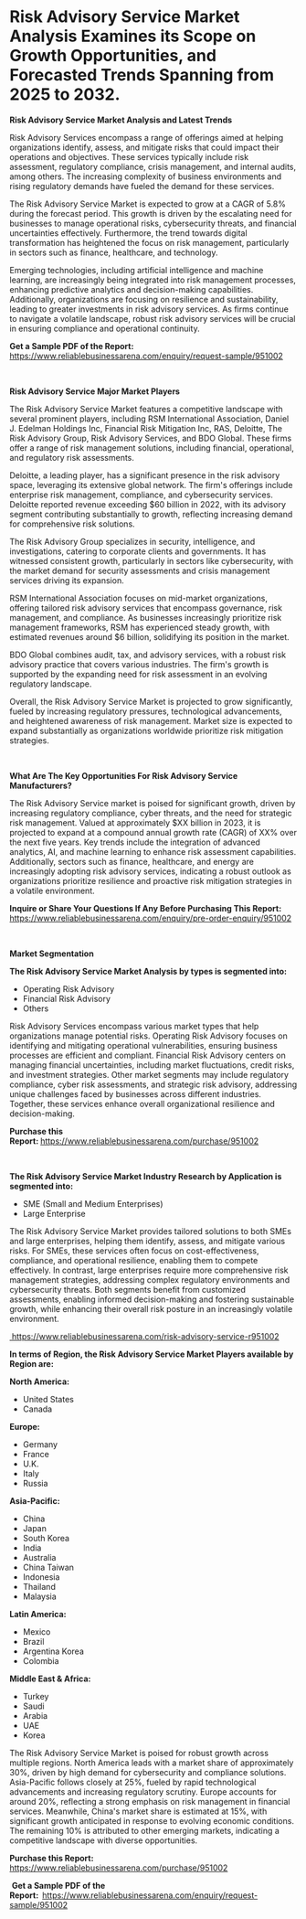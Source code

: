 <p><h1>Risk Advisory Service Market Analysis Examines its Scope on Growth Opportunities, and Forecasted Trends Spanning from 2025 to 2032.</h1></p><p><strong>Risk Advisory Service Market Analysis and Latest Trends</strong></p>
<p><p>Risk Advisory Services encompass a range of offerings aimed at helping organizations identify, assess, and mitigate risks that could impact their operations and objectives. These services typically include risk assessment, regulatory compliance, crisis management, and internal audits, among others. The increasing complexity of business environments and rising regulatory demands have fueled the demand for these services.</p><p>The Risk Advisory Service Market is expected to grow at a CAGR of 5.8% during the forecast period. This growth is driven by the escalating need for businesses to manage operational risks, cybersecurity threats, and financial uncertainties effectively. Furthermore, the trend towards digital transformation has heightened the focus on risk management, particularly in sectors such as finance, healthcare, and technology.</p><p>Emerging technologies, including artificial intelligence and machine learning, are increasingly being integrated into risk management processes, enhancing predictive analytics and decision-making capabilities. Additionally, organizations are focusing on resilience and sustainability, leading to greater investments in risk advisory services. As firms continue to navigate a volatile landscape, robust risk advisory services will be crucial in ensuring compliance and operational continuity.</p></p>
<p><strong>Get a Sample PDF of the Report:&nbsp;</strong> <a href="https://www.reliablebusinessarena.com/enquiry/request-sample/951002?utm_campaign=3646&utm_medium=2&utm_source=Github&utm_content=ia&utm_term=18042025&utm_id=risk-advisory-service">https://www.reliablebusinessarena.com/enquiry/request-sample/951002</a></p>
<p>&nbsp;</p>
<p><strong>Risk Advisory Service Major Market Players</strong></p>
<p><p>The Risk Advisory Service Market features a competitive landscape with several prominent players, including RSM International Association, Daniel J. Edelman Holdings Inc, Financial Risk Mitigation Inc, RAS, Deloitte, The Risk Advisory Group, Risk Advisory Services, and BDO Global. These firms offer a range of risk management solutions, including financial, operational, and regulatory risk assessments.</p><p>Deloitte, a leading player, has a significant presence in the risk advisory space, leveraging its extensive global network. The firm's offerings include enterprise risk management, compliance, and cybersecurity services. Deloitte reported revenue exceeding $60 billion in 2022, with its advisory segment contributing substantially to growth, reflecting increasing demand for comprehensive risk solutions.</p><p>The Risk Advisory Group specializes in security, intelligence, and investigations, catering to corporate clients and governments. It has witnessed consistent growth, particularly in sectors like cybersecurity, with the market demand for security assessments and crisis management services driving its expansion.</p><p>RSM International Association focuses on mid-market organizations, offering tailored risk advisory services that encompass governance, risk management, and compliance. As businesses increasingly prioritize risk management frameworks, RSM has experienced steady growth, with estimated revenues around $6 billion, solidifying its position in the market.</p><p>BDO Global combines audit, tax, and advisory services, with a robust risk advisory practice that covers various industries. The firm's growth is supported by the expanding need for risk assessment in an evolving regulatory landscape.</p><p>Overall, the Risk Advisory Service Market is projected to grow significantly, fueled by increasing regulatory pressures, technological advancements, and heightened awareness of risk management. Market size is expected to expand substantially as organizations worldwide prioritize risk mitigation strategies.</p></p>
<p>&nbsp;</p>
<p><strong>What Are The Key Opportunities For Risk Advisory Service Manufacturers?</strong></p>
<p><p>The Risk Advisory Service market is poised for significant growth, driven by increasing regulatory compliance, cyber threats, and the need for strategic risk management. Valued at approximately $XX billion in 2023, it is projected to expand at a compound annual growth rate (CAGR) of XX% over the next five years. Key trends include the integration of advanced analytics, AI, and machine learning to enhance risk assessment capabilities. Additionally, sectors such as finance, healthcare, and energy are increasingly adopting risk advisory services, indicating a robust outlook as organizations prioritize resilience and proactive risk mitigation strategies in a volatile environment.</p></p>
<p><strong>Inquire or Share Your Questions If Any Before Purchasing This Report:</strong> <a href="https://www.reliablebusinessarena.com/enquiry/pre-order-enquiry/951002?utm_campaign=3646&utm_medium=2&utm_source=Github&utm_content=ia&utm_term=18042025&utm_id=risk-advisory-service">https://www.reliablebusinessarena.com/enquiry/pre-order-enquiry/951002</a></p>
<p>&nbsp;</p>
<p><strong>Market Segmentation</strong></p>
<p><strong>The Risk Advisory Service Market Analysis by types is segmented into:</strong></p>
<p><ul><li>Operating Risk Advisory</li><li>Financial Risk Advisory</li><li>Others</li></ul></p>
<p><p>Risk Advisory Services encompass various market types that help organizations manage potential risks. Operating Risk Advisory focuses on identifying and mitigating operational vulnerabilities, ensuring business processes are efficient and compliant. Financial Risk Advisory centers on managing financial uncertainties, including market fluctuations, credit risks, and investment strategies. Other market segments may include regulatory compliance, cyber risk assessments, and strategic risk advisory, addressing unique challenges faced by businesses across different industries. Together, these services enhance overall organizational resilience and decision-making.</p></p>
<p><strong>Purchase this Report:&nbsp;</strong><a href="https://www.reliablebusinessarena.com/purchase/951002?utm_campaign=3646&utm_medium=2&utm_source=Github&utm_content=ia&utm_term=18042025&utm_id=risk-advisory-service">https://www.reliablebusinessarena.com/purchase/951002</a></p>
<p>&nbsp;</p>
<p><strong>The Risk Advisory Service Market Industry Research by Application is segmented into:</strong></p>
<p><ul><li>SME (Small and Medium Enterprises)</li><li>Large Enterprise</li></ul></p>
<p><p>The Risk Advisory Service Market provides tailored solutions to both SMEs and large enterprises, helping them identify, assess, and mitigate various risks. For SMEs, these services often focus on cost-effectiveness, compliance, and operational resilience, enabling them to compete effectively. In contrast, large enterprises require more comprehensive risk management strategies, addressing complex regulatory environments and cybersecurity threats. Both segments benefit from customized assessments, enabling informed decision-making and fostering sustainable growth, while enhancing their overall risk posture in an increasingly volatile environment.</p></p>
<p><a href="https://www.reliablebusinessarena.com/risk-advisory-service-r951002?utm_campaign=3646&utm_medium=2&utm_source=Github&utm_content=ia&utm_term=18042025&utm_id=risk-advisory-service">&nbsp;https://www.reliablebusinessarena.com/risk-advisory-service-r951002</a></p>
<p><strong>In terms of Region, the Risk Advisory Service Market Players available by Region are:</strong></p>
<p>
    <p> <strong> North America: </strong>
        <ul>
            <li>United States</li>
            <li>Canada</li>
        </ul>
        </p> 
    <p> <strong> Europe: </strong>
        <ul>
            <li>Germany</li>
            <li>France</li>
            <li>U.K.</li>
            <li>Italy</li>
            <li>Russia</li>
        </ul>
        </p> 
    <p> <strong> Asia-Pacific: </strong>
        <ul>
            <li>China</li>
            <li>Japan</li>
            <li>South Korea</li>
            <li>India</li>
            <li>Australia</li>
            <li>China Taiwan</li>
            <li>Indonesia</li>
            <li>Thailand</li>
            <li>Malaysia</li>
        </ul>
        </p> 
    <p> <strong> Latin America: </strong>
        <ul>
            <li>Mexico</li>
            <li>Brazil</li>
            <li>Argentina Korea</li>
            <li>Colombia</li>
        </ul>
        </p> 
    <p> <strong> Middle East & Africa: </strong>
        <ul>
            <li>Turkey</li>
            <li>Saudi</li>
            <li>Arabia</li>
            <li>UAE</li>
            <li>Korea</li>
        </ul>
    </p>
    </p>
<p><p>The Risk Advisory Service Market is poised for robust growth across multiple regions. North America leads with a market share of approximately 30%, driven by high demand for cybersecurity and compliance solutions. Asia-Pacific follows closely at 25%, fueled by rapid technological advancements and increasing regulatory scrutiny. Europe accounts for around 20%, reflecting a strong emphasis on risk management in financial services. Meanwhile, China's market share is estimated at 15%, with significant growth anticipated in response to evolving economic conditions. The remaining 10% is attributed to other emerging markets, indicating a competitive landscape with diverse opportunities.</p></p>
<p><strong>Purchase this Report: </strong><a href="https://www.reliablebusinessarena.com/purchase/951002?utm_campaign=3646&utm_medium=2&utm_source=Github&utm_content=ia&utm_term=18042025&utm_id=risk-advisory-service">https://www.reliablebusinessarena.com/purchase/951002</a></p>
<p>&nbsp;<strong>Get a Sample PDF of the Report:&nbsp;&nbsp;</strong><a href="https://www.reliablebusinessarena.com/enquiry/request-sample/951002?utm_campaign=3646&utm_medium=2&utm_source=Github&utm_content=ia&utm_term=18042025&utm_id=risk-advisory-service">https://www.reliablebusinessarena.com/enquiry/request-sample/951002</a></p>
<p><strong></strong></p>
<p><p></p><p></p><p></p></p>